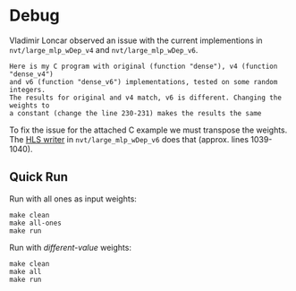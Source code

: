 # Debug

Vladimir Loncar observed an issue with the current implementions in `nvt/large_mlp_wDep_v4` and `nvt/large_mlp_wDep_v6`.

```
Here is my C program with original (function "dense"), v4 (function "dense_v4")
and v6 (function "dense_v6") implementations, tested on some random integers.
The results for original and v4 match, v6 is different. Changing the weights to
a constant (change the line 230-231) makes the results the same
```

To fix the issue for the attached C example we must transpose the weights. The [HLS writer](../../hls-writer/hls_writer.py) in `nvt/large_mlp_wDep_v6` does that (approx. lines 1039-1040).

## Quick Run

Run with all ones as input weights:
```
make clean
make all-ones
make run
```

Run with _different-value_ weights:
```
make clean
make all
make run
```

